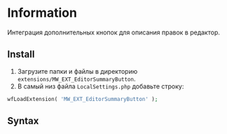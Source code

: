 # Information

Интеграция дополнительных кнопок для описания правок в редактор.

## Install

1. Загрузите папки и файлы в директорию `extensions/MW_EXT_EditorSummaryButton`.
2. В самый низ файла `LocalSettings.php` добавьте строку:

```php
wfLoadExtension( 'MW_EXT_EditorSummaryButton' );
```

## Syntax

```html

```
